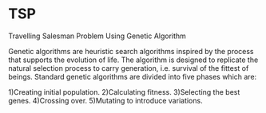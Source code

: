 # TSP
Travelling Salesman Problem Using Genetic Algorithm

Genetic algorithms are heuristic search algorithms inspired by the process that supports the evolution of life. The algorithm is designed to replicate the natural selection process to carry generation, i.e. survival of the fittest of beings.
Standard genetic algorithms are divided into five phases which are:

1)Creating initial population.
2)Calculating fitness.
3)Selecting the best genes.
4)Crossing over.
5)Mutating to introduce variations.